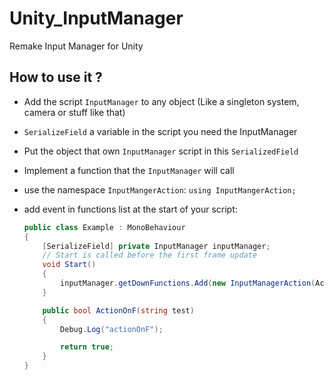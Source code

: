 # Unity_InputManager

Remake Input Manager for Unity

## How to use it ?

- Add the script `InputManager` to any object (Like a singleton system, camera or stuff like that)
- `SerializeField` a variable in the script you need the InputManager
- Put the object that own `InputManager` script in this `SerializedField`
- Implement a function that the `InputManager` will call
- use the namespace `InputMangerAction`: `using InputMangerAction;`
- add event in functions list at the start of your script:

  ```C#
  public class Example : MonoBehaviour
  {
      [SerializeField] private InputManager inputManager;
      // Start is called before the first frame update
      void Start()
      {
          inputManager.getDownFunctions.Add(new InputManagerAction(ActionOnF, "F"));
      }

      public bool ActionOnF(string test)
      {
          Debug.Log("actionOnF");

          return true;
      }
  }
  ```
